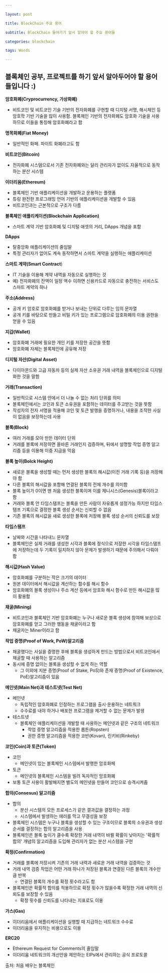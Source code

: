```yaml
---

layout: post

title: BlockChain 주요 용어

subtitle: BlockChain 들어가기 앞서 알아야 할 주요 용어들

categories: blockchain

tags: Words

---
```


## 블록체인 공부, 프로젝트를 하기 앞서 알아두어야 할 용어들입니다 :)



**암호화폐(Cryprocurrency, 가상화폐)**

- 비트코인 및 비트코인 기술 기반의 전자화폐를 구현할 때 디지털 서명, 해시체인 등 암호학 기반 기술을 많이 사용함. 블록체인 기반의 전자화폐도 암호화 기술을 사용하므로 이들을 통칭해 암호화폐라고 함

**명목화폐(Fiat Money)**

- 일반적인 화페. 파이트 화폐라고도 함

**비트코인(Bitcoin)**

- 전자화폐 시스템으로서 기존 전자화폐와는 달리 관리자가 없이도 자율적으로 동작하는 분산 시스템

**이더리움(Ethereum)**

- 블록체인 기반 애플리케이션을 개발하고 운용하는 플랫폼
- 튜링 완전한 프로그래밍 언어 기반의 애플리케이션을 개발할 수 있음
- 비트코인과는 근본적으로 구조가 다름

**블록체인 애플리케이션(Blockchain Application)**

- 스마트 계약 기반 암호화폐 및 디지털 애셋의 거리, DApps 개념을 포함

**DApps**

- 탈중앙화 애플리케이션의 줄임말
- 특정 관리자가 없어도 계속 동작하면서 스마트 계약을 실행하는 애플리케이션

**스마트 계약(Smart Contract**)

- IT 기술을 이용해 계약 내역을 자동으로 실행하는 것
- 예) 전자화폐의 잔액이 일정 액수 이하면 신용카드로 자동으로 충전하는 서비스도 스마트 계약의 하나

**주소(Address)**

- 공개 키 암호로 암호화폐를 받거나 보내는 단위로 다루는 임의 문자열
- 공개 키를 바탕으로 만들고 비밀 키가 있는 프로그램으로 암호화폐의 이용 권한을 얻을 수 있음

**지갑(Wallet)**

- 암호화폐 거래에 필요한 개인 키를 저장한 공간을 뜻함
- 암호화폐 자체는 블록체인에 공유해 저장

**디지털 자산(Digital Asset)**

- 다이아몬드와 고급 자동차 등의 실제 자산 소유권 거래 내역을 블록체인으로 디지털화한 것을 말함

**거래(Transaction)**

- 일반적으로 시스템 안에서 더 나눌 수 없는 처리 단위를 의미
- 블록체인에서는 코인과 토큰 소유권을 포함하는 데이터를 주고받는 것을 뜻함
- 작성자의 전자 서명을 적용해 코인 및 토큰 발행을 증명하거나, 내용을 조작한 사실이 없음을 보장하는데 사용

**블록(Block)**

- 여러 거래를 모아 만든 데이터 단위
- 거래를 블록에 저장하면 올바른 거래인지 검증하며, 뒤에서 설명할 작업 증명 알고리즘 등을 이용해 이중 지급을 막음

**블록 높이(Bolck Height)**

- 새로운 블록을 생성할 때는 먼저 생성한 블록의 해시값(이전 거래 기록 등)을 저장해야 함
- 다른 블록의 해시값을 포함해 연결된 블록의 전체 개수를 의미함
- 블록 높이가 0이면 맨 처음 생성한 블록이며 이를 제니시스(Genesis)블록이라고 함
- 거래와 블록 안 타임스탬프는 블록을 만든 사람이 자유롭게 설정가능 하지만 타임스탬프 기록으로 결정한 블록 생성 순서는 신뢰할 수 없음
- 기존 블록의 해시값을 새로 생성한 블록에 저장해 블록 생성 순서의 신뢰도를 보장

**타임스탬프**

- 날짜와 시간을 나타내느 문자열
- 블록체인은 실제 거래를 생성한 시각과 블록에 정식으로 저장한 시각을 타임스탬프에 저장하는데 두 기록이 일치하지 않아 문제가 발생하기 때문에 주의해서 다뤄야 함

**해시값(Hash Value)**

- 암호화폐를 구분하는 작은 크기의 데이터
- 원본 데이터에서 해시값을 계산하는 함수를 해시 함수
- 암호화폐의 블록 생성이나 주소 계산 등에서 암호화 해시 함수로 만든 해시값을 많이 활용함

**채굴(Mining)**

- 비트코인과 블록체인 기반 암호화폐는 누구나 새로운 블록 생성에 참여해 보상으로 암호화폐를 얻고 그러한 행동을 채굴이라고 함
- 채굴자는 Miner이라고 함

**작업 증명(Proof of Work, PoW)알고리즘**

- 채굴했다는 사실을 증명한 후에 블록을 생성하게 만드는 방법으로서 비트코인에서 채굴할 때 사용하는 알고리즘
- 동시에 증명 없이는 블록을 생성할 수 없게 하는 역할
  - 그 이외에 지분 증명(Proof of Stake, PoS)와 존재 증명(Proof of Existence, PoE)알고리즘이 있음

**메인넷(Main Net)과 테스트넷(Test Net)**

- 메인넷
  - 독립적인 암호화폐로 인정하는 프로그램을 출시·운용하는 네트워크
  - 수수료를 내야 하거나 배포한 프로그램을 제거할 수 없는 문제가 발생
- 테스트넷
  - 블록체인 애플리케이션을 개발할 때 사용하는 메인넷과 같은 구조의 네트워크
    - 작업 증명 알고리즘을 적용한 롭튼(Ropsten)
    - 권한 증명 알고리즘을 적용한 코반(Kovan), 린키비(Rinkeby)

**코인(Coin)과 토큰(Token)**

- 코인
  - 메인넷이 있는 블록체인 시스템에서 발행한 암호화페
- 토큰
  - 메인넷의 블록체인 시스템을 빌려 독자적인 암호화폐
- 보통 토큰 사용이 활발해지면 별도의 메인넷을 만들어 코인으로 승격시켜줌

**합의(Consesus) 알고리즘**

- 합의
  - 분산 시스템의 모든 프로세스가 같은 결과값을 결정하는 과정
  - 시스템에서 발생하는 에러를 막고 무결성을 보장
- 블록체인 시스템은 누구나 블록을 생성할 수 있는 구조이므로 블록의 소유권과 생성 순서를 결정하는 합의 알고리즘을 사용
- 블록체인은 블록 높이가 클수록 확장한 거래 내역이 바뀔 확률이 낮아지는 '확률적 합의' 개념의 알고리즘을 도입해 관리자가 없는 분산 시스템을 구현

**확정(Confirmation)**

- 거래를 블록에 저장시켜 기존의 거래 내력과 새로운 거래 내역을 검증하는 것
- 거래 내역 검증 작업은 어떤 거래 하나가 저장된 블록과 연결된 다른 블록의 개수만큼 반복
  - 연결된 블록의 개수를 확정 횟수라고도 함
- 블록체인은 확률적 합의를 적용하므로 확정 횟수가 많을수록 확정한 거래 내역의 신뢰도를 보장할 수 있음
  - 확정 횟수를 신뢰도를 나타내는 지표로도 이용

**가스(Gas)**

- 이더리움에서 애플리케이션을 실행할 때 지급하는 네트워크 수수료
- 이더리움을 유지하는 비용으로도 이용

**ERC20**

- Ethereum Request for Comments의 줄임말
- 이더리움 네트워크의 개선안을 제안하는 EIPs에서 관리하는 공식 프로토콜 

출처: 처음 배우는 블록체인